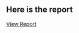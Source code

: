 ## Here is the report
[View Report](https://github.com/William-07/Classification-of-Cough-Acoustics-for-COVID-19-Detection/blob/main/Classification%20of%20Cough%20Acoustics%20for%20COVID19%20Detection.pdf)
